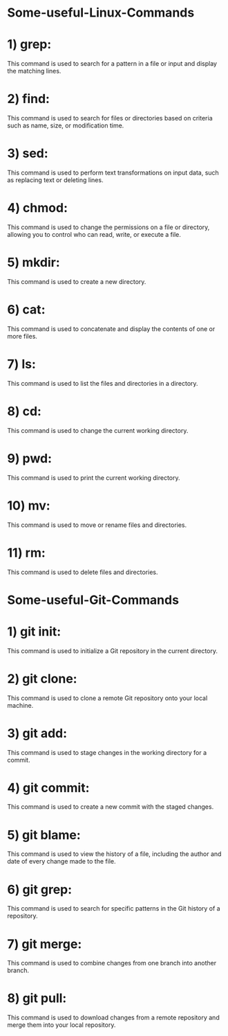 # Some-useful-Linux-Commands



# 1) grep: 

This command is used to search for a pattern in a file or input and display the matching lines.

# 2) find: 

This command is used to search for files or directories based on criteria such as name, size, or modification time.

# 3) sed: 

This command is used to perform text transformations on input data, such as replacing text or deleting lines.

# 4) chmod: 

This command is used to change the permissions on a file or directory, allowing you to control who can read, write, or execute a file.

# 5) mkdir: 

This command is used to create a new directory.

# 6) cat:
 
 This command is used to concatenate and display the contents of one or more files.
 
# 7) ls: 
 
 This command is used to list the files and directories in a directory.

# 8) cd: 

This command is used to change the current working directory. 

# 9) pwd: 

This command is used to print the current working directory.

# 10) mv: 

This command is used to move or rename files and directories.

# 11) rm: 

This command is used to delete files and directories.
 
 
 
 
 # Some-useful-Git-Commands


# 1) git init: 

This command is used to initialize a Git repository in the current directory.

# 2) git clone: 

This command is used to clone a remote Git repository onto your local machine.

# 3) git add: 

This command is used to stage changes in the working directory for a commit.

# 4) git commit: 

This command is used to create a new commit with the staged changes.

# 5) git blame: 

This command is used to view the history of a file, including the author and date of every change made to the file.

# 6) git grep:

This command is used to search for specific patterns in the Git history of a repository.

# 7) git merge: 

This command is used to combine changes from one branch into another branch.

# 8) git pull: 

This command is used to download changes from a remote repository and merge them into your local repository.
